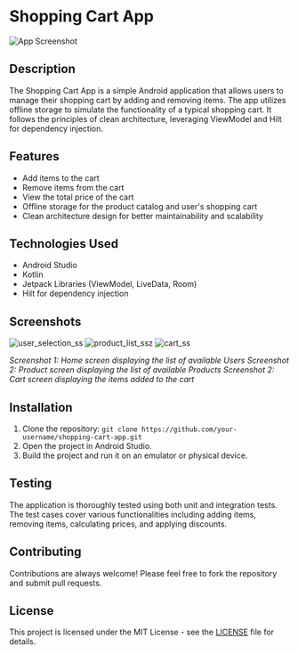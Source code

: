 # Shopping Cart App

![App Screenshot](screenshot.png)

## Description

The Shopping Cart App is a simple Android application that allows users to manage their shopping cart by adding and removing items. The app utilizes offline storage to simulate the functionality of a typical shopping cart. It follows the principles of clean architecture, leveraging ViewModel and Hilt for dependency injection.

## Features

- Add items to the cart
- Remove items from the cart
- View the total price of the cart
- Offline storage for the product catalog and user's shopping cart
- Clean architecture design for better maintainability and scalability

## Technologies Used

- Android Studio
- Kotlin
- Jetpack Libraries (ViewModel, LiveData, Room)
- Hilt for dependency injection

## Screenshots


![user_selection_ss](https://github.com/kunalgharate/ShoppingCartApp/assets/20945934/ca5298a7-d1ce-474b-bdb4-c87c3a511ff8)
![product_list_ss](https://github.com/kunalgharate/ShoppingCartApp/assets/20945934/ca590c3c-2ab6-458e-afa7-4947277b2e53)z
![cart_ss](https://github.com/kunalgharate/ShoppingCartApp/assets/20945934/e248ac10-34aa-4289-be51-d6e8ab7a1bcc)

*Screenshot 1: Home screen displaying the list of available Users*
*Screenshot 2: Product screen displaying the list of available Products*
*Screenshot 2: Cart screen displaying the items added to the cart*


## Installation

1. Clone the repository: `git clone https://github.com/your-username/shopping-cart-app.git`
2. Open the project in Android Studio.
3. Build the project and run it on an emulator or physical device.

## Testing

The application is thoroughly tested using both unit and integration tests. The test cases cover various functionalities including adding items, removing items, calculating prices, and applying discounts.

## Contributing

Contributions are always welcome! Please feel free to fork the repository and submit pull requests.

## License

This project is licensed under the MIT License - see the [LICENSE](LICENSE) file for details.

